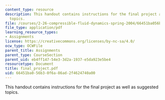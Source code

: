 ```yaml
---
content_type: resource
description: This handout contains instructions for the final project as well as suggested
  topics.
file: /courses/2-26-compressible-fluid-dynamics-spring-2004/66451ba056b30f6a86ad2f4624740a00_final_project.pdf
file_type: application/pdf
learning_resource_types:
- Assignments
license: https://creativecommons.org/licenses/by-nc-sa/4.0/
ocw_type: OCWFile
parent_title: Assignments
parent_type: CourseSection
parent_uid: eb4ff147-54e3-3d2a-1937-e5da923e5be4
resourcetype: Document
title: final_project.pdf
uid: 66451ba0-56b3-0f6a-86ad-2f4624740a00
---
```

This handout contains instructions for the final project as well as suggested topics.